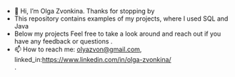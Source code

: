 - 👋 Hi, I’m Olga Zvonkina. Thanks for stopping by
- This repository contains examples of  my projects, where I used SQL and Java 
-  Below my projects Feel free to take a look around and reach out if you have any feedback or questions
.
- 📫 How to reach me: olyazvon@gmail.com, linked_in:https://www.linkedin.com/in/olga-zvonkina/  
.


